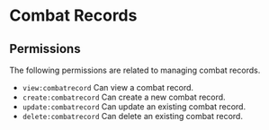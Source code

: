 # Combat Records

## Permissions

The following permissions are related to managing combat records.

- `view:combatrecord` Can view a combat record.
- `create:combatrecord` Can create a new combat record.
- `update:combatrecord` Can update an existing combat record.
- `delete:combatrecord` Can delete an existing combat record.

